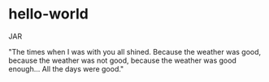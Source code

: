# hello-world
JAR

"The times when I was with you all shined. Because the weather was good,
because the weather was not good, because the weather was good enough...
All the days were good."
